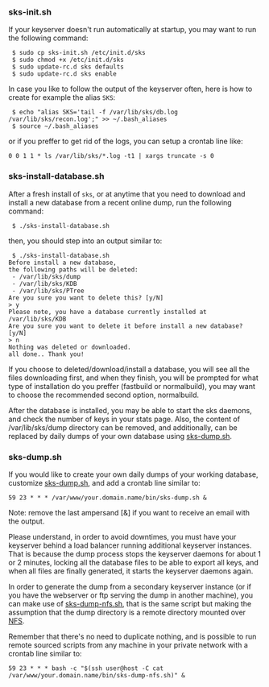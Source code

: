 ### sks-init.sh
If your keyserver doesn't run automatically at startup, you may want to run the following command:
```
 $ sudo cp sks-init.sh /etc/init.d/sks
 $ sudo chmod +x /etc/init.d/sks
 $ sudo update-rc.d sks defaults
 $ sudo update-rc.d sks enable
```
In case you like to follow the output of the keyserver often, here is how to create for example the alias ```SKS```:
```
 $ echo "alias SKS='tail -f /var/lib/sks/db.log /var/lib/sks/recon.log';" >> ~/.bash_aliases
 $ source ~/.bash_aliases
```
or if you preffer to get rid of the logs, you can setup a crontab line like:
```
0 0 1 1 * ls /var/lib/sks/*.log -t1 | xargs truncate -s 0
```
### sks-install-database.sh
After a fresh install of ```sks```, or at anytime that you need to download and install a new database from a recent online dump, run the following command:
```
 $ ./sks-install-database.sh
```
then, you should step into an output similar to:
```
 $ ./sks-install-database.sh
Before install a new database,
the following paths will be deleted:
 - /var/lib/sks/dump
 - /var/lib/sks/KDB
 - /var/lib/sks/PTree
Are you sure you want to delete this? [y/N]
> y
Please note, you have a database currently installed at /var/lib/sks/KDB
Are you sure you want to delete it before install a new database? [y/N]
> n
Nothing was deleted or downloaded.
all done.. Thank you!
```
If you choose to deleted/download/install a database, you will see all the files downloading first, and when they finish, you will be prompted for what type of installation do you preffer (fastbuild or normalbuild), you may want to choose the recommended second option, normalbuild.

After the database is installed, you may be able to start the sks daemons, and check the number of keys in your stats page.
Also, the content of /var/lib/sks/dump directory can be removed, and additionally, can be replaced by daily dumps of your own database using [sks-dump.sh](sks-dump.sh).

### sks-dump.sh
If you would like to create your own daily dumps of your working database, customize [sks-dump.sh](sks-dump.sh), and add a crontab line similar to:
```
59 23 * * * /var/www/your.domain.name/bin/sks-dump.sh &
```
Note: remove the last ampersand [&] if you want to receive an email with the output.

Please understand, in order to avoid downtimes, you must have your keyserver behind a load balancer running additional keyserver instances. That is because the dump process stops the keyserver daemons for about 1 or 2 minutes, locking all the database files to be able to export all keys, and when all files are finally generated, it starts the keyserver daemons again.

In order to generate the dump from a secondary keyserver instance (or if you have the webserver or ftp serving the dump in another machine), you can make use of [sks-dump-nfs.sh](sks-dump-nfs.sh), that is the same script but making the assumption that the dump directory is a remote directory mounted over [NFS](https://help.ubuntu.com/14.04/serverguide/network-file-system.html).

Remember that there's no need to duplicate nothing, and is possible to run remote sourced scripts from any machine in your private network with a crontab line similar to:
```
59 23 * * * bash -c "$(ssh user@host -C cat /var/www/your.domain.name/bin/sks-dump-nfs.sh)" &
```
